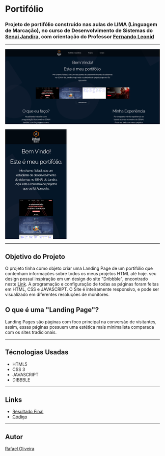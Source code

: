 # Portifólio

### Projeto de portifólio construído nas aulas de LIMA (Linguagem de Marcação), no curso de Desenvolvimento de Sistemas do [Senai Jandira](https://jandira.sp.senai.br/), com orientação do Professor [Fernando Leonid](https://github.com/fernandoleonid)

---

![](./img/readme-images/readme-home.png)

<img src="./img/readme-images/readme-home-mobile.png" width="200px" align="center">

---

## Objetivo do Projeto

O projeto tinha como objeto criar uma Landing Page de um portifólio que contenham informações sobre todos os meus projetos HTML até hoje. seu design possuí inspiração em um design do site "Dribbble", encontrado neste [Link](https://dribbble.com/shots/18051436-Fisma-Creative-Agency-Landing-Page). A programação e configuração de todas as páginas foram feitas em HTML, CSS e JAVASCRIPT. O Site é inteiramente responsivo, e pode ser visualizado em diferentes resoluções de monitores.

## O que é uma "Landing Page"?

Landing Pages são páginas com foco principal na conversão de visitantes, assim, essas páginas possuem uma estética mais minimalista comparada com os sites tradicionais.

---

## Técnologias Usadas

* HTML5
* CSS 3
* JAVASCRIPT
* DIBBBLE

---

## Links

* [Resultado Final](https://rafaeloliveira3.github.io/portifolio/)
* [Código](https://github.com/rafaeloliveira3/portifolio)

---

## Autor

[Rafael Oliveira](https://github.com/rafaeloliveira3)